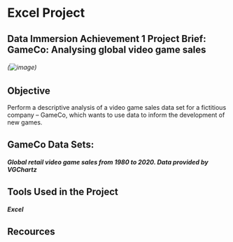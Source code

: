 # Excel Project
## Data Immersion Achievement 1 Project Brief: GameCo: Analysing global video game sales

###### (![image](https://user-images.githubusercontent.com/86260967/223550396-e13519d1-f469-4c68-ac60-393959f33d57.png))

## Objective
Perform a descriptive analysis of a video game sales data set for a fictitious company – GameCo, which wants to use data to inform the development of new games. 

## GameCo Data Sets:
##### Global retail video game sales from 1980 to 2020. Data provided by VGChartz

## Tools Used in the Project
##### Excel 

## Recources
